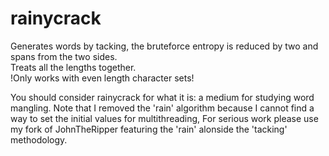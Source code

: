 # rainycrack
Generates words by tacking, the bruteforce entropy is reduced by two and spans from the two sides.  
Treats all the lengths together.  
!Only works with even length character sets!

You should consider rainycrack for what it is: a medium for studying word mangling.
Note that I removed the 'rain' algorithm because I cannot find a way to set the initial values for multithreading,
For serious work please use my fork of JohnTheRipper featuring the 'rain' alonside the 'tacking' methodology.


